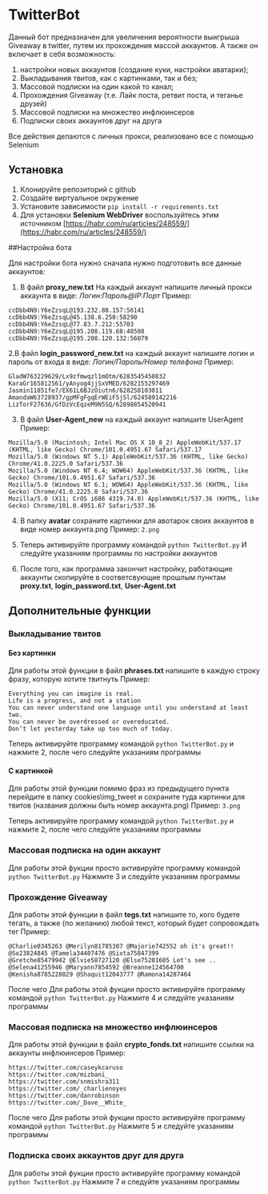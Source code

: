 # TwitterBot

Данный бот предназначен для увеличения вероятности выигрыша Giveaway в twitter, путем их прохождения массой аккаунтов. А также он включает в себя возможность:
1. настройки новых аккаунтов (создание куки, настройки аватарки);
2. Выкладывания твитов, как с картинками, так и без;
3. Массовой подписки на один какой то канал;
4. Прохождения Giveaway (т.е. Лайк поста, ретвит поста, и теганье друзей)
5. Массовой подписки на множество инфлюинсеров 
6. Подписки своих аккаунтов друг на друга

Все действия делаются с личных прокси, реализовано все с помощью Selenium

## Установка 
1. Клонируйте репозиторий с github
2. Создайте виртуальное окружение 
3. Установите зависимости 
`pip install -r requirements.txt`
4. Для установки __Selenium WebDriver__ воспользуйтесь этим источником [https://habr.com/ru/articles/248559/](https://habr.com/ru/articles/248559/)

##Настройка бота

Для настройки бота нужно сначала нужно подготовить все данные аккаунтов:
1. В файл __proxy_new.txt__ На каждый аккаунт напишите личный прокси аккаунта в виде: _Логин:Пароль@IP:Порт_
Пример:
```
ccDbb4N9:Y6eZzsqL@193.232.88.157:56141
ccDbb4N9:Y6eZzsqL@45.138.6.250:58290
ccDbb4N9:Y6eZzsqL@77.83.7.212:55703
ccDbb4N9:Y6eZzsqL@195.208.119.68:48508
ccDbb4N9:Y6eZzsqL@195.208.120.132:56079
```
2.В файл __login_password_new.txt__ на каждый аккаунт напишите логин и пароль от входа в виде: _Логин/Пароль/Номер телефона_
Пример:
```
GladW763229629/Lx9zfmwqzl1mOtm/6283545450832
KaraGr165812561/yAnyog4jjSxVMED/6282155297469
Jasmin11851fe7/EX61L6BJzOiutn6/628258103011
AmandaW63728937/gpMFgFgqErWEiF5jSl/624589142216
LizTorF27636/GfDzVcEqzeM9N5SQ/62898854520941
```
3. В файл __User-Agent_new__ на каждый аккаунт напишите UserAgent
Пример:
```
Mozilla/5.0 (Macintosh; Intel Mac OS X 10_8_2) AppleWebKit/537.17 (KHTML, like Gecko) Chrome/101.0.4951.67 Safari/537.17
Mozilla/5.0 (Windows NT 5.1) AppleWebKit/537.36 (KHTML, like Gecko) Chrome/41.0.2225.0 Safari/537.36
Mozilla/5.0 (Windows NT 6.4; WOW64) AppleWebKit/537.36 (KHTML, like Gecko) Chrome/101.0.4951.67 Safari/537.36
Mozilla/5.0 (Windows NT 6.1; WOW64) AppleWebKit/537.36 (KHTML, like Gecko) Chrome/41.0.2225.0 Safari/537.36
Mozilla/5.0 (X11; CrOS i686 4319.74.0) AppleWebKit/537.36 (KHTML, like Gecko) Chrome/101.0.4951.67 Safari/537.36
```
4. В папку __avatar__ сохраните картинки для авотарок своих аккаунтов в виде номер аккаунта.png
Пример: `2.png`
5. Теперь активируйте программу командой 
`python TwitterBot.py`
И следуйте указаниям программы по настройки аккаунтов

6. После того, как программа закончит настройку, работающие аккаунты скопируйте в соответсвующие прошлым пунктам __proxy.txt__, __login_password.txt__, __User-Agent.txt__

## Дополнительные функции

### Выкладывание твитов

#### Без картинки 
Для работы этой функции в файл __phrases.txt__ напишите в каждую строку фразу, которую хотите твитнуть 
Пример:
```
Everything you can imagine is real. 
Life is a progress, and not a station 
You can never understand one language until you understand at least two.
You can never be overdressed or overeducated. 
Don’t let yesterday take up too much of today.
```
Теперь активируйте программу командой 
`python TwitterBot.py` 
и нажмите 2, после чего следуйте указаниям программы
#### С картинкой 
Для работы этой функции помимо фраз из предыдущего пункта перейдите в папку cookies\img_tweet и сохраните туда картинки для твитов (названия должны быть номер аккаунта.png)
Пример: `3.png`

Теперь активируйте программу командой 
`python TwitterBot.py` 
и нажмите 2, после чего следуйте указаниям программы

### Массовая подписка на один аккаунт

Для работы этой фукции просто активируйте программу командой
`python TwitterBot.py` 
Нажмите 3 и следуйте указаниям программы

### Прохождение Giveaway 

Для работы этой функции в файл __tegs.txt__ напишите то, кого будете тегать, а также (по желанию) любой текст, который будет сопровождать тег
Пример:
```
@Charlie0345263 @Merilyn81785307 @Majorie742552 oh it's great!!  
@So23824845 @Tamela34407476 @Sixta75847399  
@Gretche85479942 @Elvie58727120 @Else75201605 Let's see ..  	  
@Selena41255946 @Maryann7854592 @Breanne124564700  
@Kenisha8785228029 @Shaquit12043777 @Ramona14287464   
```
После чего Для работы этой фукции просто активируйте программу командой
`python TwitterBot.py` 
Нажмите 4 и следуйте указаниям программы

### Массовая подписка на множество инфлюинсеров

Для работы этой функции в файл __crypto_fonds.txt__ напишите ссылки на аккаунты инфлюинсеров
Пример:
```
https://twitter.com/caseykcaruso
https://twitter.com/mizbani_
https://twitter.com/snmishra311
https://twitter.com/_charlienoyes
https://twitter.com/danrobinson
https://twitter.com/_Dave__White_
```
После чего Для работы этой фукции просто активируйте программу командой
`python TwitterBot.py` 
Нажмите 5 и следуйте указаниям программы

### Подписка своих аккаунтов друг для друга

Для работы этой фукции просто активируйте программу командой
`python TwitterBot.py` 
Нажмите 7 и следуйте указаниям программы


